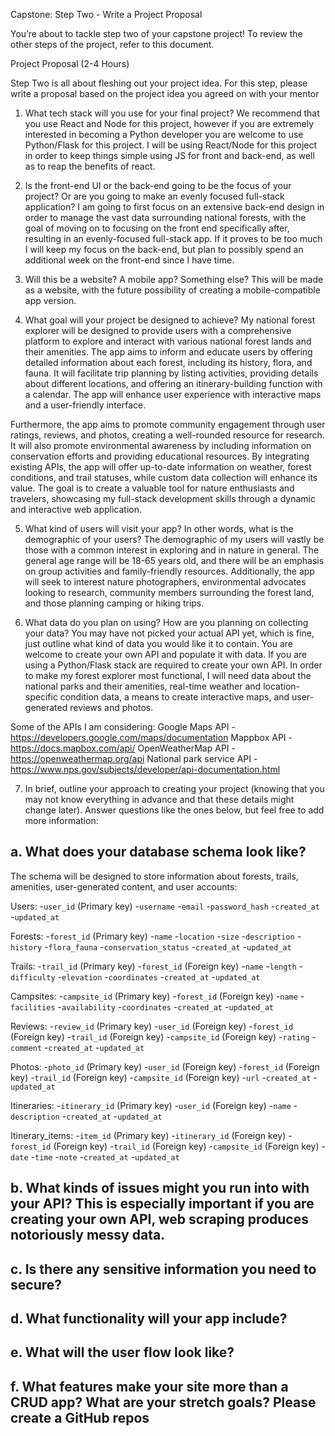 Capstone: Step Two - Write a Project Proposal

You’re about to tackle step two of your capstone project! To review the other steps of
the project, refer to this document.

Project Proposal (2-4 Hours)

Step Two is all about fleshing out your project idea. For this step, please write a proposal based
on the project idea you agreed on with your mentor


1. What tech stack will you use for your final project? We recommend that you use React and Node for this project, however if you are extremely interested in becoming a Python developer you are welcome to use Python/Flask for this project.
I will be using React/Node for this project in order to keep things simple using JS for front and back-end, as well as to reap the benefits of react.

2. Is the front-end UI or the back-end going to be the focus of your project? Or are you going to make an evenly focused full-stack application?
I am going to first focus on an extensive back-end design in order to manage the vast data surrounding national forests, with the goal of moving on to focusing on the front end specifically after, resulting in an evenly-focused full-stack app. If it proves to be too much I will keep my focus on the back-end, but plan to possibly spend an additional week on the front-end since I have time.

3. Will this be a website? A mobile app? Something else?
This will be made as a website, with the future possibility of creating a mobile-compatible app version.

4. What goal will your project be designed to achieve?
My national forest explorer will be designed to provide users with a comprehensive platform to explore and interact with various national forest lands and their amenities. The app aims to inform and educate users by offering detailed information about each forest, including its history, flora, and fauna. It will facilitate trip planning by listing activities, providing details about different locations, and offering an itinerary-building function with a calendar. The app will enhance user experience with interactive maps and a user-friendly interface.

Furthermore, the app aims to promote community engagement through user ratings, reviews, and photos, creating a well-rounded resource for research. It will also promote environmental awareness by including information on conservation efforts and providing educational resources. By integrating existing APIs, the app will offer up-to-date information on weather, forest conditions, and trail statuses, while custom data collection will enhance its value. The goal is to create a valuable tool for nature enthusiasts and travelers, showcasing my full-stack development skills through a dynamic and interactive web application.

5. What kind of users will visit your app? In other words, what is the demographic of your users?
The demographic of my users will vastly be those with a common interest in exploring and in nature in general. The general age range will be 18-65 years old, and there will be an emphasis on group activities and family-friendly resources. Additionally, the app will seek to interest nature photographers, environmental advocates looking to research, community members surrounding the forest land, and those planning camping or hiking trips.

6. What data do you plan on using? How are you planning on collecting your data? You may have not picked your actual API yet, which is fine, just outline what kind of data you would like it to contain. You are welcome to create your own API and populate it with data. If you are using a Python/Flask stack are required to create your own API.
In order to make my forest explorer most functional, I will need data about the national parks and their amenities, real-time weather and location-specific condition data, a means to create interactive maps, and user-generated reviews and photos.

Some of the APIs I am considering:
Google Maps API - https://developers.google.com/maps/documentation
Mappbox API - https://docs.mapbox.com/api/
OpenWeatherMap API - https://openweathermap.org/api
National park service API - https://www.nps.gov/subjects/developer/api-documentation.html


7. In brief, outline your approach to creating your project (knowing that you may not know everything in advance and that these details might change later). Answer questions like the ones below, but feel free to add more information:
## a. What does your database schema look like?
The schema will be designed to store information about forests, trails, amenities, user-generated content, and user accounts:

Users:
-`user_id` (Primary key)
-`username`
-`email`
-`password_hash`
-`created_at`
-`updated_at`

Forests:
-`forest_id` (Primary key)
-`name`
-`location`
-`size`
-`description`
-`history`
-`flora_fauna`
-`conservation_status`
-`created_at`
-`updated_at`

Trails:
-`trail_id` (Primary key)
-`forest_id` (Foreign key)
-`name`
-`length`
-`difficulty`
-`elevation`
-`coordinates`
-`created_at`
-`updated_at`

Campsites:
-`campsite_id` (Primary key)
-`forest_id` (Foreign key)
-`name`
-`facilities`
-`availability`
-`coordinates`
-`created_at`
-`updated_at`

Reviews:
-`review_id` (Primary key)
-`user_id` (Foreign key)
-`forest_id` (Foreign key)
-`trail_id` (Foreign key)
-`campsite_id` (Foreign key)
-`rating`
-`comment`
-`created_at`
-`updated_at`

Photos:
-`photo_id` (Primary key)
-`user_id` (Foreign key)
-`forest_id` (Foreign key)
-`trail_id` (Foreign key)
-`campsite_id` (Foreign key)
-`url`
-`created_at`
-`updated_at`

Itineraries:
-`itinerary_id` (Primary key)
-`user_id` (Foreign key)
-`name`
-`description`
-`created_at`
-`updated_at`

Itinerary_items:
-`item_id` (Primary key)
-`itinerary_id` (Foreign key)
-`forest_id` (Foreign key)
-`trail_id` (Foreign key)
-`campsite_id` (Foreign key)
-`date`
-`time`
-`note`
-`created_at`
-`updated_at`

## b. What kinds of issues might you run into with your API? This is especially important if you are creating your own API, web scraping produces notoriously messy data.
## c. Is there any sensitive information you need to secure?
## d. What functionality will your app include?
## e. What will the user flow look like?
## f. What features make your site more than a CRUD app? What are your stretch goals? Please create a GitHub repos